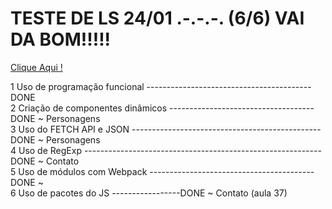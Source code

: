 # TESTE DE LS   24/01 .-.-.-.  (6/6) VAI DA BOM!!!!!
 
<a href = 'https://anajl.github.io/ProjetoLS2/site/index.html' resl = 'nofollow' target = "_blank"> Clique Aqui ! </a><br>


1	Uso de programação funcional -----------------------------------------DONE<br>
2	Criação de componentes dinâmicos ------------------------------------DONE ~ Personagens <br>
3	Uso do FETCH API e JSON -----------------------------------------------DONE ~ Personagens <br> 
4	Uso de RegExp -----------------------------------------------------------DONE ~ Contato <br>
5	Uso de módulos com Webpack -----------------------------------------DONE ~ <br>
6	Uso de pacotes do JS  -----------------DONE ~ Contato (aula 37)<br> 
